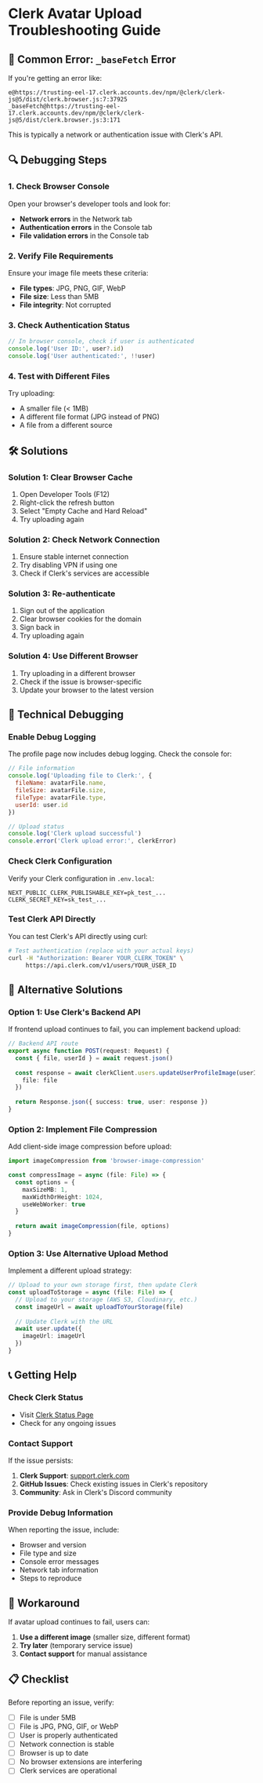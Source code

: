 # Clerk Avatar Upload Troubleshooting Guide

## 🚨 Common Error: `_baseFetch` Error

If you're getting an error like:
```
e@https://trusting-eel-17.clerk.accounts.dev/npm/@clerk/clerk-js@5/dist/clerk.browser.js:7:37925
_baseFetch@https://trusting-eel-17.clerk.accounts.dev/npm/@clerk/clerk-js@5/dist/clerk.browser.js:3:171
```

This is typically a network or authentication issue with Clerk's API.

## 🔍 Debugging Steps

### 1. Check Browser Console
Open your browser's developer tools and look for:
- **Network errors** in the Network tab
- **Authentication errors** in the Console tab
- **File validation errors** in the Console tab

### 2. Verify File Requirements
Ensure your image file meets these criteria:
- **File types**: JPG, PNG, GIF, WebP
- **File size**: Less than 5MB
- **File integrity**: Not corrupted

### 3. Check Authentication Status
```javascript
// In browser console, check if user is authenticated
console.log('User ID:', user?.id)
console.log('User authenticated:', !!user)
```

### 4. Test with Different Files
Try uploading:
- A smaller file (< 1MB)
- A different file format (JPG instead of PNG)
- A file from a different source

## 🛠️ Solutions

### Solution 1: Clear Browser Cache
1. Open Developer Tools (F12)
2. Right-click the refresh button
3. Select "Empty Cache and Hard Reload"
4. Try uploading again

### Solution 2: Check Network Connection
1. Ensure stable internet connection
2. Try disabling VPN if using one
3. Check if Clerk's services are accessible

### Solution 3: Re-authenticate
1. Sign out of the application
2. Clear browser cookies for the domain
3. Sign back in
4. Try uploading again

### Solution 4: Use Different Browser
1. Try uploading in a different browser
2. Check if the issue is browser-specific
3. Update your browser to the latest version

## 🔧 Technical Debugging

### Enable Debug Logging
The profile page now includes debug logging. Check the console for:
```javascript
// File information
console.log('Uploading file to Clerk:', {
  fileName: avatarFile.name,
  fileSize: avatarFile.size,
  fileType: avatarFile.type,
  userId: user.id
})

// Upload status
console.log('Clerk upload successful')
console.error('Clerk upload error:', clerkError)
```

### Check Clerk Configuration
Verify your Clerk configuration in `.env.local`:
```env
NEXT_PUBLIC_CLERK_PUBLISHABLE_KEY=pk_test_...
CLERK_SECRET_KEY=sk_test_...
```

### Test Clerk API Directly
You can test Clerk's API directly using curl:
```bash
# Test authentication (replace with your actual keys)
curl -H "Authorization: Bearer YOUR_CLERK_TOKEN" \
     https://api.clerk.com/v1/users/YOUR_USER_ID
```

## 🚀 Alternative Solutions

### Option 1: Use Clerk's Backend API
If frontend upload continues to fail, you can implement backend upload:

```typescript
// Backend API route
export async function POST(request: Request) {
  const { file, userId } = await request.json()
  
  const response = await clerkClient.users.updateUserProfileImage(userId, {
    file: file
  })
  
  return Response.json({ success: true, user: response })
}
```

### Option 2: Implement File Compression
Add client-side image compression before upload:

```typescript
import imageCompression from 'browser-image-compression'

const compressImage = async (file: File) => {
  const options = {
    maxSizeMB: 1,
    maxWidthOrHeight: 1024,
    useWebWorker: true
  }
  
  return await imageCompression(file, options)
}
```

### Option 3: Use Alternative Upload Method
Implement a different upload strategy:

```typescript
// Upload to your own storage first, then update Clerk
const uploadToStorage = async (file: File) => {
  // Upload to your storage (AWS S3, Cloudinary, etc.)
  const imageUrl = await uploadToYourStorage(file)
  
  // Update Clerk with the URL
  await user.update({
    imageUrl: imageUrl
  })
}
```

## 📞 Getting Help

### Check Clerk Status
- Visit [Clerk Status Page](https://status.clerk.com/)
- Check for any ongoing issues

### Contact Support
If the issue persists:
1. **Clerk Support**: [support.clerk.com](https://support.clerk.com/)
2. **GitHub Issues**: Check existing issues in Clerk's repository
3. **Community**: Ask in Clerk's Discord community

### Provide Debug Information
When reporting the issue, include:
- Browser and version
- File type and size
- Console error messages
- Network tab information
- Steps to reproduce

## 🔄 Workaround

If avatar upload continues to fail, users can:
1. **Use a different image** (smaller size, different format)
2. **Try later** (temporary service issue)
3. **Contact support** for manual assistance

## 📋 Checklist

Before reporting an issue, verify:
- [ ] File is under 5MB
- [ ] File is JPG, PNG, GIF, or WebP
- [ ] User is properly authenticated
- [ ] Network connection is stable
- [ ] Browser is up to date
- [ ] No browser extensions are interfering
- [ ] Clerk services are operational 